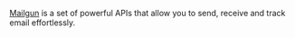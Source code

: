 [Mailgun](http://mailgun.com) is a set of powerful APIs that allow you to send, receive and track email effortlessly.
